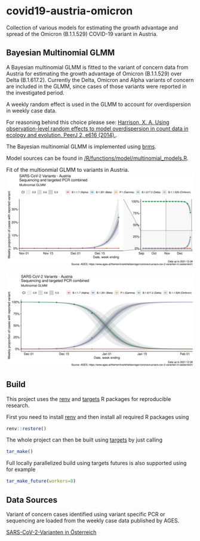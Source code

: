 # covid19-austria-omicron

Collection of various models for estimating the growth advantage and 
spread of the Omicron (B.1.1.529) COVID-19 variant in Austria. 

## Bayesian Multinomial GLMM

A Bayesian multinomial GLMM is fitted to the variant of concern data from Austria 
for estimating the growth advantage of Omicron (B.1.1.529) over Delta (B.1.617.2).
Currently the Delta, Omicron and Alpha variants of concern are included in the GLMM, 
since cases of those variants were reported in the investigated period. 

A weekly random effect is used in the GLMM to account for overdispersion in 
weekly case data. 

For reasoning behind this choice please see:
[Harrison, X. A. Using observation-level random effects to model overdispersion in count data in ecology and evolution. PeerJ 2, e616 (2014).](https://peerj.com/articles/616/).

The Bayesian multinomial GLMM is implemented using [brms](https://github.com/paul-buerkner/brms).

Model sources can be found in [/R/functions/model/multinomial_models.R](/R/functions/model/multinomial_models.R).

Fit of the multionmial GLMM to variants in Austria. 
![Multinomial GLMM fit](/output/austria-variants-multinomial-zoom.png)

![Multinomial GLMM projection](output/austria-variants-multinomial-projection.png)


## Build 

This project uses the [renv](https://rstudio.github.io/renv/articles/renv.html) 
and [targets](https://books.ropensci.org/targets/) R packages for reproducible
research. 

First you need to install [renv](https://rstudio.github.io/renv/articles/renv.html) 
and then install all required R packages using
```r
renv::restore()
```

The whole project can then be built using [targets](https://books.ropensci.org/targets/)
by just calling 
```r
tar_make()
```

Full locally parallelized build using targets futures is also supported using 
for example
```r
tar_make_future(workers=8)
```

## Data Sources

Variant of concern cases identified using variant specific PCR or sequencing 
are loaded from the weekly case data published by AGES.

[SARS-CoV-2-Varianten in Österreich](https://www.ages.at/themen/krankheitserreger/coronavirus/sars-cov-2-varianten-in-oesterreich/)
